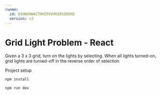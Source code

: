 ```yaml
---
runme:
  id: 01HWXNWAZ7HHZ5VVHRZ8SQ0EKD
  version: v3
---
```


# Grid Light Problem - React

Given a 3 x 3 grid, turn on the lights by selecting. When all lights turned-on, grid lights are turned-off in the reverse order of selection

Project setup

```js {"id":"01HWXNWAYZ3D2APJW96D3XKH65"}
npm install

npm run dev
```
